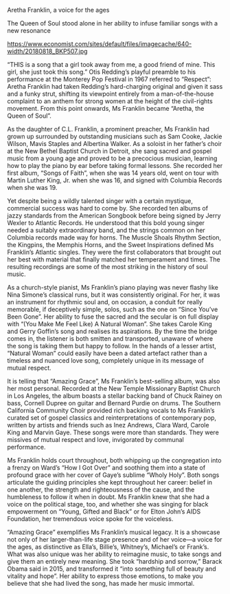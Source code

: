 Aretha Franklin, a voice for the ages

The Queen of Soul stood alone in her ability to infuse familiar songs with a new resonance

https://www.economist.com/sites/default/files/imagecache/640-width/20180818_BKP507.jpg



“THIS is a song that a girl took away from me, a good friend of mine. This girl, she just took this song.” Otis Redding’s playful preamble to his performance at the Monterey Pop Festival in 1967 referred to “Respect”: Aretha Franklin had taken Redding’s hard-charging original and given it sass and a funky strut, shifting its viewpoint entirely from a man-of-the-house complaint to an anthem for strong women at the height of the civil-rights movement. From this point onwards, Ms Franklin became “Aretha, the Queen of Soul”.

As the daughter of C.L. Franklin, a prominent preacher, Ms Franklin had grown up surrounded by outstanding musicians such as Sam Cooke, Jackie Wilson, Mavis Staples and Albertina Walker. As a soloist in her father’s choir at the New Bethel Baptist Church in Detroit, she sang sacred and gospel music from a young age and proved to be a precocious musician, learning how to play the piano by ear before taking formal lessons. She recorded her first album, “Songs of Faith”, when she was 14 years old, went on tour with Martin Luther King, Jr. when she was 16, and signed with Columbia Records when she was 19. 

Yet despite being a wildly talented singer with a certain mystique, commercial success was hard to come by. She recorded ten albums of jazzy standards from the American Songbook before being signed by Jerry Wexler to Atlantic Records. He understood that this bold young singer needed a suitably extraordinary band, and the strings common on her Columbia records made way for horns. The Muscle Shoals Rhythm Section, the Kingpins, the Memphis Horns, and the Sweet Inspirations defined Ms Franklin’s Atlantic singles. They were the first collaborators that brought out her best with material that finally matched her temperament and times. The resulting recordings are some of the most striking in the history of soul music.

As a church-style pianist, Ms Franklin’s piano playing was never flashy like Nina Simone’s classical runs, but it was consistently original. For her, it was an instrument for rhythmic soul and, on occasion, a conduit for really memorable, if deceptively simple, solos, such as the one on “Since You’ve Been Gone”. Her ability to fuse the sacred and the secular is on full display with “(You Make Me Feel Like) A Natural Woman”. She takes Carole King and Gerry Goffin’s song and realises its aspirations. By the time the bridge comes in, the listener is both smitten and transported, unaware of where the song is taking them but happy to follow. In the hands of a lesser artist, “Natural Woman” could easily have been a dated artefact rather than a timeless and nuanced love song, completely unique in its message of mutual respect. 

It is telling that “Amazing Grace”, Ms Franklin’s best-selling album, was also her most personal. Recorded at the New Temple Missionary Baptist Church in Los Angeles, the album boasts a stellar backing band of Chuck Rainey on bass, Cornell Dupree on guitar and Bernard Purdie on drums. The Southern California Community Choir provided rich backing vocals to Ms Franklin’s curated set of gospel classics and reinterpretations of contemporary pop, written by artists and friends such as Inez Andrews, Clara Ward, Carole King and Marvin Gaye. These songs were more than standards. They were missives of mutual respect and love, invigorated by communal performance.

Ms Franklin holds court throughout, both whipping up the congregation into a frenzy on Ward’s “How I Got Over” and soothing them into a state of profound grace with her cover of Gaye’s sublime “Wholy Holy”. Both songs articulate the guiding principles she kept throughout her career: belief in one another, the strength and righteousness of the cause, and the humbleness to follow it when in doubt. Ms Franklin knew that she had a voice on the political stage, too, and whether she was singing for black empowerment on “Young, Gifted and Black” or for Elton John’s AIDS Foundation, her tremendous voice spoke for the voiceless.

“Amazing Grace” exemplifies Ms Franklin’s musical legacy. It is a showcase not only of her larger-than-life stage presence and of her voice—a voice for the ages, as distinctive as Ella’s, Billie’s, Whitney’s, Michael’s or Frank’s. What was also unique was her ability to reimagine music, to take songs and give them an entirely new meaning. She took “hardship and sorrow,” Barack Obama said in 2015, and transformed it “into something full of beauty and vitality and hope”. Her ability to express those emotions, to make you believe that she had lived the song, has made her music immortal.
